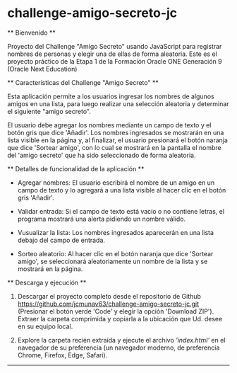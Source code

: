 # challenge-amigo-secreto-jc

** Bienvenido **

Proyecto del Challenge "Amigo Secreto" usando JavaScript para registrar nombres de personas y elegir una de ellas de forma aleatoria. Este es el proyecto práctico de la Etapa 1 de la Formación Oracle ONE Generación 9 (Oracle Next Education)


** Características del Challenge "Amigo Secreto" **

Esta aplicación permite a los usuarios ingresar los nombres de algunos amigos en una lista, para luego realizar una selección aleatoria y determinar el siguiente "amigo secreto".

El usuario debe agregar los nombres mediante un campo de texto y el botón gris que dice 'Añadir'. Los nombres ingresados se mostrarán en una lista visible en la página y, al finalizar, el usuario presionará el botón naranja que dice 'Sortear amigo', con lo cual se mostrará en la pantalla el nombre del 'amigo secreto' que ha sido seleccionado de forma aleatoria.


** Detalles de funcionalidad de la aplicación **

- Agregar nombres: El usuario escribirá el nombre de un amigo en un campo de texto y lo agregará a una lista visible al hacer clic en el botón gris 'Añadir'.

- Validar entrada: Si el campo de texto está vacío o no contiene letras, el programa mostrará una alerta pidiendo un nombre válido.

- Vusualizar la lista: Los nombres ingresados aparecerán en una lista debajo del campo de entrada.

- Sorteo aleatorio: Al hacer clic en el botón naranja que dice 'Sortear amigo', se seleccionará aleatoriamente un nombre de la lista y se mostrará en la página.


** Descarga y ejecución **

1. Descargar el proyecto completo desde el repositorio de Github https://github.com/jcmunav63/challenge-amigo-secreto-jc.git (Presionar el botón verde 'Code' y elegir la opción 'Download ZIP'). Extraer la carpeta comprimida y copiarla a la ubicación que Ud. desee en su equipo local.

2. Explore la carpeta recién extraída y ejecute el archivo *'index.html'* en el navegador de su preferencia (un navegador moderno, de preferencia Chrome, Firefox, Edge, Safari).

---------------------

